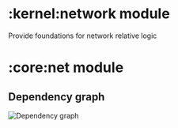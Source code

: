 # :kernel:network module

Provide foundations for network relative logic


# :core:net module

## Dependency graph

![Dependency graph](../../docs/images/graphs/dep_graph_core_net.svg)
